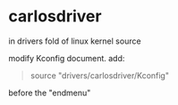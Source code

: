 # carlosdriver

in drivers fold of linux kernel source

modify Kconfig document.
add:

> source "drivers/carlosdriver/Kconfig"

before the "endmenu"



